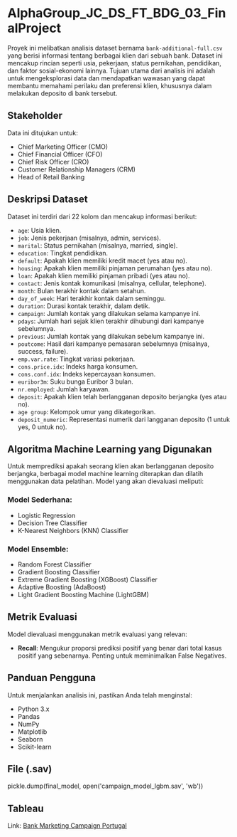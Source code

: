# AlphaGroup_JC_DS_FT_BDG_03_FinalProject

Proyek ini melibatkan analisis dataset bernama `bank-additional-full.csv` yang berisi informasi tentang berbagai klien dari sebuah bank. Dataset ini mencakup rincian seperti usia, pekerjaan, status pernikahan, pendidikan, dan faktor sosial-ekonomi lainnya. Tujuan utama dari analisis ini adalah untuk mengeksplorasi data dan mendapatkan wawasan yang dapat membantu memahami perilaku dan preferensi klien, khususnya dalam melakukan deposito di bank tersebut.

## Stakeholder
Data ini ditujukan untuk:
- Chief Marketing Officer (CMO)
- Chief Financial Officer (CFO)
- Chief Risk Officer (CRO)
- Customer Relationship Managers (CRM)
- Head of Retail Banking

## Deskripsi Dataset
Dataset ini terdiri dari 22 kolom dan mencakup informasi berikut:
- `age`: Usia klien.
- `job`: Jenis pekerjaan (misalnya, admin, services).
- `marital`: Status pernikahan (misalnya, married, single).
- `education`: Tingkat pendidikan.
- `default`: Apakah klien memiliki kredit macet (yes atau no).
- `housing`: Apakah klien memiliki pinjaman perumahan (yes atau no).
- `loan`: Apakah klien memiliki pinjaman pribadi (yes atau no).
- `contact`: Jenis kontak komunikasi (misalnya, cellular, telephone).
- `month`: Bulan terakhir kontak dalam setahun.
- `day_of_week`: Hari terakhir kontak dalam seminggu.
- `duration`: Durasi kontak terakhir, dalam detik.
- `campaign`: Jumlah kontak yang dilakukan selama kampanye ini.
- `pdays`: Jumlah hari sejak klien terakhir dihubungi dari kampanye sebelumnya.
- `previous`: Jumlah kontak yang dilakukan sebelum kampanye ini.
- `poutcome`: Hasil dari kampanye pemasaran sebelumnya (misalnya, success, failure).
- `emp.var.rate`: Tingkat variasi pekerjaan.
- `cons.price.idx`: Indeks harga konsumen.
- `cons.conf.idx`: Indeks kepercayaan konsumen.
- `euribor3m`: Suku bunga Euribor 3 bulan.
- `nr.employed`: Jumlah karyawan.
- `deposit`: Apakah klien telah berlangganan deposito berjangka (yes atau no).
- `age group`: Kelompok umur yang dikategorikan.
- `deposit_numeric`: Representasi numerik dari langganan deposito (1 untuk yes, 0 untuk no).


## Algoritma Machine Learning yang Digunakan
Untuk memprediksi apakah seorang klien akan berlangganan deposito berjangka, berbagai model machine learning diterapkan dan dilatih menggunakan data pelatihan. Model yang akan dievaluasi meliputi:

### Model Sederhana:
- Logistic Regression
- Decision Tree Classifier
- K-Nearest Neighbors (KNN) Classifier

### Model Ensemble:
- Random Forest Classifier
- Gradient Boosting Classifier
- Extreme Gradient Boosting (XGBoost) Classifier
- Adaptive Boosting (AdaBoost)
- Light Gradient Boosting Machine (LightGBM)

## Metrik Evaluasi
Model dievaluasi menggunakan metrik evaluasi yang relevan:
- **Recall**: Mengukur proporsi prediksi positif yang benar dari total kasus positif yang sebenarnya. Penting untuk meminimalkan False Negatives.

## Panduan Pengguna
Untuk menjalankan analisis ini, pastikan Anda telah menginstal:
- Python 3.x
- Pandas
- NumPy
- Matplotlib
- Seaborn
- Scikit-learn

## File (.sav)
pickle.dump(final_model, open('campaign_model_lgbm.sav', 'wb'))

## Tableau
Link: [Bank Marketing Campaign Portugal](https://public.tableau.com/views/BankMarketingCampaignPortugal/Summary?:language=en-US&:sid=&:redirect=auth&:display_count=n&:origin=viz_share_link)
